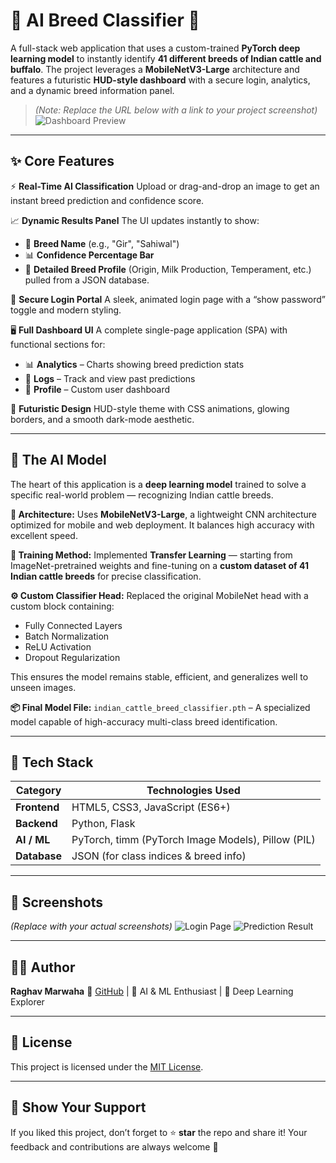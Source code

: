 # 🐄 AI Breed Classifier 🧬

A full-stack web application that uses a custom-trained **PyTorch deep learning model** to instantly identify **41 different breeds of Indian cattle and buffalo**.
The project leverages a **MobileNetV3-Large** architecture and features a futuristic **HUD-style dashboard** with a secure login, analytics, and a dynamic breed information panel.

> *(Note: Replace the URL below with a link to your project screenshot)*
> ![Dashboard Preview]([https://github.com/zenxrm/cow-breed-detection-using-ai/blob/main/screenshots/home.png](https://github.com/zenxrm/cow-breed-detection-using-ai/blob/main/Screenshot%202025-10-30%20213520.png))

---

## ✨ Core Features

⚡ **Real-Time AI Classification**
Upload or drag-and-drop an image to get an instant breed prediction and confidence score.

📈 **Dynamic Results Panel**
The UI updates instantly to show:

* 🐂 **Breed Name** (e.g., "Gir", "Sahiwal")
* 📊 **Confidence Percentage Bar**
* 📘 **Detailed Breed Profile** (Origin, Milk Production, Temperament, etc.) pulled from a JSON database.

🔐 **Secure Login Portal**
A sleek, animated login page with a “show password” toggle and modern styling.

🖥️ **Full Dashboard UI**
A complete single-page application (SPA) with functional sections for:

* 📊 **Analytics** – Charts showing breed prediction stats
* 📜 **Logs** – Track and view past predictions
* 👤 **Profile** – Custom user dashboard

🎨 **Futuristic Design**
HUD-style theme with CSS animations, glowing borders, and a smooth dark-mode aesthetic.

---

## 🤖 The AI Model

The heart of this application is a **deep learning model** trained to solve a specific real-world problem — recognizing Indian cattle breeds.

**🧱 Architecture:**
Uses **MobileNetV3-Large**, a lightweight CNN architecture optimized for mobile and web deployment. It balances high accuracy with excellent speed.

**🧠 Training Method:**
Implemented **Transfer Learning** — starting from ImageNet-pretrained weights and fine-tuning on a **custom dataset of 41 Indian cattle breeds** for precise classification.

**⚙️ Custom Classifier Head:**
Replaced the original MobileNet head with a custom block containing:

* Fully Connected Layers
* Batch Normalization
* ReLU Activation
* Dropout Regularization

This ensures the model remains stable, efficient, and generalizes well to unseen images.

**📦 Final Model File:**
`indian_cattle_breed_classifier.pth` – A specialized model capable of high-accuracy multi-class breed identification.

---

## 🚀 Tech Stack

| Category     | Technologies Used                                  |
| ------------ | -------------------------------------------------- |
| **Frontend** | HTML5, CSS3, JavaScript (ES6+)                     |
| **Backend**  | Python, Flask                                      |
| **AI / ML**  | PyTorch, timm (PyTorch Image Models), Pillow (PIL) |
| **Database** | JSON (for class indices & breed info)              |

---

## 📸 Screenshots

*(Replace with your actual screenshots)*
![Login Page](https://github.com/zenxrm/cow-breed-detection-using-ai/blob/main/screenshots/login.png)
![Prediction Result](https://github.com/zenxrm/cow-breed-detection-using-ai/blob/main/screenshots/result.png)

---

## 🧑‍💻 Author

**Raghav Marwaha**
🔗 [GitHub](https://github.com/zenxrm) | 💼 AI & ML Enthusiast | 🧠 Deep Learning Explorer

---

## 🪪 License

This project is licensed under the [MIT License](LICENSE).

---

## 🌟 Show Your Support

If you liked this project, don’t forget to ⭐ **star** the repo and share it!
Your feedback and contributions are always welcome 🚀

